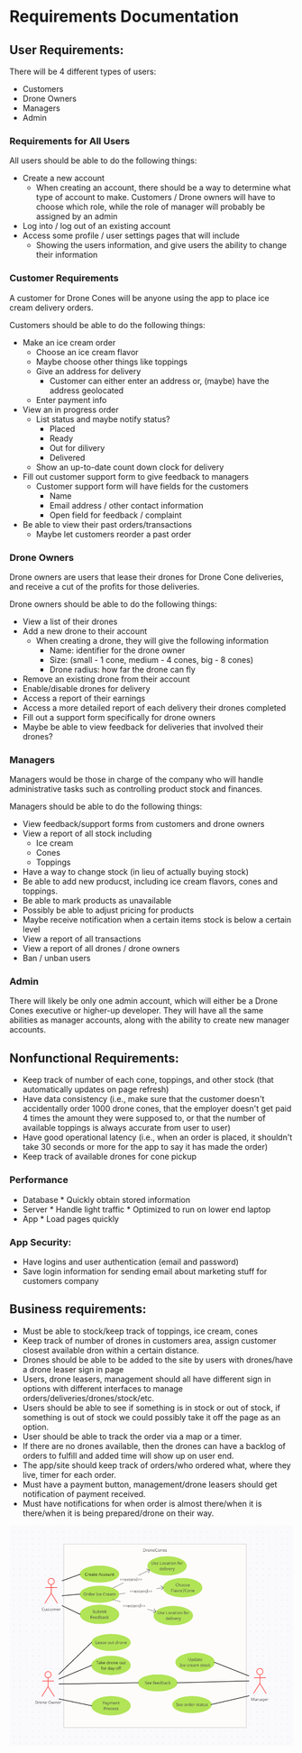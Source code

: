 # Requirements Documentation


## User Requirements:
There will be 4 different types of users:
*   Customers
*   Drone Owners
*   Managers
*   Admin

### Requirements for All Users
All users should be able to do the following things:
*   Create a new account
    *   When creating an account, there should be a way to determine what type of account to make. Customers / Drone owners will have to choose which role, while the role of manager will probably be assigned by an admin
*   Log into / log out of an existing account
*   Access some profile / user settings pages that will include
    *   Showing the users information, and give users the ability to change their information


### Customer Requirements
A customer for Drone Cones will be anyone using the app to place ice cream delivery orders.

Customers should be able to do the following things:

*   Make an ice cream order
    *   Choose an ice cream flavor
    *   Maybe choose other things like toppings
    *   Give an address for delivery
        *   Customer can either enter an address or, (maybe) have the address geolocated
    *   Enter payment info
*   View an in progress order
    *   List status and maybe notify status?
        *   Placed
        *   Ready
        *   Out for dilivery
        *   Delivered
    *   Show an up-to-date count down clock for delivery
*   Fill out customer support form to give feedback to managers
    *   Customer support form will have fields for the customers
        *   Name
        *   Email address / other contact information
        *   Open field for feedback / complaint
*   Be able to view their past orders/transactions
    *   Maybe let customers reorder a past order

### Drone Owners
Drone owners are users that lease their drones for Drone Cone deliveries, and receive a cut of the profits for those deliveries.

Drone owners should be able to do the following things:

*   View a list of their drones
*   Add a new drone to their account
    *   When creating a drone, they will give the following information
        *   Name: identifier for the drone owner
        *   Size: (small - 1 cone, medium - 4 cones, big - 8 cones)
        *   Drone radius: how far the drone can fly
*   Remove an existing drone from their account
*   Enable/disable drones for delivery
*   Access a report of their earnings
*   Access a more detailed report of each delivery their drones completed
*   Fill out a support form specifically for drone owners
*   Maybe be able to view feedback for deliveries that involved their drones?

### Managers
Managers would be those in charge of the company who will handle administrative tasks such as controlling product stock and finances.

Managers should be able to do the following things:

*   View feedback/support forms from customers and drone owners
*   View a report of all stock including
    *   Ice cream
    *   Cones
    *   Toppings
*   Have a way to change stock (in lieu of actually buying stock)
*   Be able to add new producst, including ice cream flavors, cones and toppings.
*   Be able to mark products as unavailable
*   Possibly be able to adjust pricing for products
*   Maybe receive notification when a certain items stock is below a certain level
*   View a report of all transactions
*   View a report of all drones / drone owners
*   Ban / unban users

### Admin
There will likely be only one admin account, which will either be a Drone Cones executive or higher-up developer. They will have all the same abilities as manager accounts, along with the ability to create new manager accounts.


## Nonfunctional Requirements:


*   Keep track of number of each cone, toppings, and other stock (that automatically updates on page refresh)
*   Have data consistency (i.e., make sure that the customer doesn't accidentally order 1000 drone cones, that the employer doesn't get paid 4 times the amount they were supposed to, or that the number of available toppings is always accurate from user to user)
*   Have good operational latency (i.e., when an order is placed, it shouldn't take 30 seconds or more for the app to say it has made the order)
*   Keep track of available drones for cone pickup

### Performance
*    Database
    *    Quickly obtain stored information
*    Server
    *    Handle light traffic
    *    Optimized to run on lower end laptop
*    App
    *    Load pages quickly

### App Security:
*   Have logins and user authentication (email and password)
*   Save login information for sending email about marketing stuff for customers company

## Business requirements:
*   Must be able to stock/keep track of toppings, ice cream, cones
*   Keep track of number of drones in customers area, assign customer closest available dron within a certain distance.
*   Drones should be able to be added to the site by users with drones/have a drone leaser sign in page
*   Users, drone leasers, management should all have different sign in options with different interfaces to manage orders/deliveries/drones/stock/etc.
*   Users should be able to see if something is in stock or out of stock, if something is out of stock we could possibly take it off the page as an option.
*   User should be able to track the order via a map or a timer.
*   If there are no drones available, then the drones can have a backlog of orders to fulfill and added time will show up on user end.
*   The app/site should keep track of orders/who ordered what, where they live, timer for each order.
*   Must have a payment button, management/drone leasers should get notification of payment received. 
*   Must have notifications for when order is almost there/when it is there/when it is being prepared/drone on their way.



![Use-Case-Diagram](Use-Case-Diagram.png)


